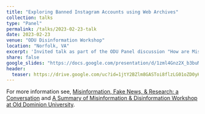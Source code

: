 ```yaml
---
title: "Exploring Banned Instagram Accounts using Web Archives"
collection: talks
type: "Panel"
permalink: /talks/2023-02-23-talk
date: 2023-02-23
venue: "ODU Disinformation Workshop"
location: "Norfolk, VA"
excerpt: 'Invited talk as part of the ODU Panel discussion "How are Misinformation & Disinformation related to you?"'
share: false
google_slides: "https://docs.google.com/presentation/d/1zml4Gnz2X_b3buMSof-4on5GRdCukcHGgIcFDgli1Yw/edit?usp=sharing"
header:
  teaser: https://drive.google.com/uc?id=1jtY2BZlm8GASToi8flzLG01oZD0yKnd1
---
```

For more information see, [Misinformation, Fake News, & Research: a Conversation](https://ww1.odu.edu/library/news/2023/3/misinformation_fake_) 
and [A Summary of Misinformation & Disinformation Workshop at Old Dominion University](https://ws-dl.blogspot.com/2023/03/2023-03-29-summary-of-misinformation.html). 
